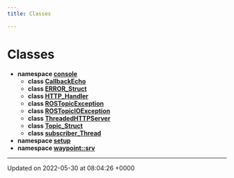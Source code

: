 ```yaml
---
title: Classes

---
```


# Classes




* **namespace [console](/medusa_base/api/markdown/medusa_addons/http_server/Namespaces/namespaceconsole/)** 
    * **class [CallbackEcho](/medusa_base/api/markdown/medusa_addons/http_server/Classes/classconsole_1_1CallbackEcho/)** 
    * **class [ERROR_Struct](/medusa_base/api/markdown/medusa_addons/http_server/Classes/classconsole_1_1ERROR__Struct/)** 
    * **class [HTTP_Handler](/medusa_base/api/markdown/medusa_addons/http_server/Classes/classconsole_1_1HTTP__Handler/)** 
    * **class [ROSTopicException](/medusa_base/api/markdown/medusa_addons/http_server/Classes/classconsole_1_1ROSTopicException/)** 
    * **class [ROSTopicIOException](/medusa_base/api/markdown/medusa_addons/http_server/Classes/classconsole_1_1ROSTopicIOException/)** 
    * **class [ThreadedHTTPServer](/medusa_base/api/markdown/medusa_addons/http_server/Classes/classconsole_1_1ThreadedHTTPServer/)** 
    * **class [Topic_Struct](/medusa_base/api/markdown/medusa_addons/http_server/Classes/classconsole_1_1Topic__Struct/)** 
    * **class [subscriber_Thread](/medusa_base/api/markdown/medusa_addons/http_server/Classes/classconsole_1_1subscriber__Thread/)** 
* **namespace [setup](/medusa_base/api/markdown/medusa_addons/http_server/Namespaces/namespacesetup/)** 
* **namespace [waypoint::srv](/medusa_base/api/markdown/medusa_addons/http_server/Namespaces/namespacewaypoint_1_1srv/)** 



-------------------------------

Updated on 2022-05-30 at 08:04:26 +0000
